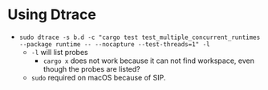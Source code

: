 # Using Dtrace


- `sudo dtrace -s b.d -c "cargo test test_multiple_concurrent_runtimes  --package runtime -- --nocapture --test-threads=1" -l`
    - `-l` will list probes
        - `cargo x` does not work because it can not find workspace, even though the probes are listed?
    - `sudo` required on macOS because of SIP.

